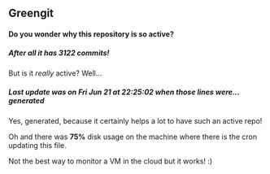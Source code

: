 ## Greengit

#### Do you wonder why this repository is so active?

##### After all it has 3122 commits!

But is it *really* active? Well...

##### Last update was on Fri Jun 21 at 22:25:02 when those lines were... generated

Yes, generated, because it certainly helps a lot to have such an active repo!

Oh and there was **75%** disk usage on the machine
where there is the cron updating this file.

Not the best way to monitor a VM in the cloud but it works! :)
